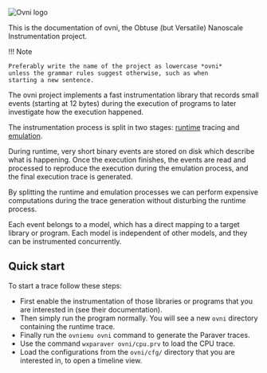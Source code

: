 ![Ovni logo](fig/logo2.png)

This is the documentation of ovni, the Obtuse (but Versatile) Nanoscale
Instrumentation project.

!!! Note

	Preferably write the name of the project as lowercase *ovni*
	unless the grammar rules suggest otherwise, such as when
	starting a new sentence.

The ovni project implements a fast instrumentation library that records
small events (starting at 12 bytes) during the execution of programs to
later investigate how the execution happened.

<!-- FIXME: Add a index for runtime -->
The instrumentation process is split in two stages:
[runtime](user/runtime/tracing.md)
tracing and [emulation](user/emulation/index.md).

During runtime, very short binary events are stored on disk which
describe what is happening. Once the execution finishes, the events are
read and processed to reproduce the execution during the emulation
process, and the final execution trace is generated.

By splitting the runtime and emulation processes we can perform
expensive computations during the trace generation without disturbing
the runtime process.

Each event belongs to a model, which has a direct mapping to a target
library or program. Each model is independent of other models, and they
can be instrumented concurrently.

## Quick start

To start a trace follow these steps:

- First enable the instrumentation of those libraries or programs that
  you are interested in (see their documentation).
- Then simply run the program normally. You will see a new `ovni`
  directory containing the runtime trace.
- Finally run the `ovniemu ovni` command to generate the Paraver traces.
- Use the command `wxparaver ovni/cpu.prv` to load the CPU trace.
- Load the configurations from the `ovni/cfg/` directory that you are
  interested in, to open a timeline view.
